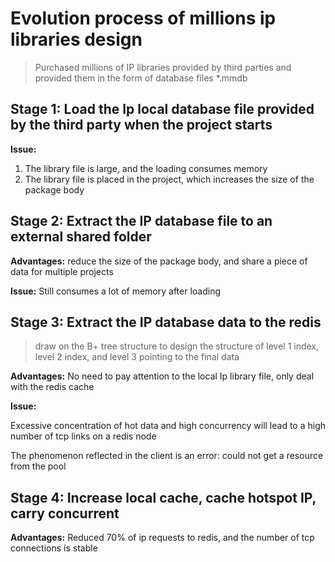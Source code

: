 # Evolution process of millions ip libraries design
> Purchased millions of IP libraries provided by third parties and provided them in the form of database files *.mmdb

## Stage 1: Load the Ip local database file provided by the third party when the project starts

**Issue:**
1. The library file is large, and the loading consumes memory
2. The library file is placed in the project, which increases the size of the package body

## Stage 2: Extract the IP database file to an external shared folder

**Advantages:** reduce the size of the package body, and share a piece of data for multiple projects

**Issue:** Still consumes a lot of memory after loading

## Stage 3: Extract the IP database data to the redis
> draw on the B+ tree structure to design the structure of level 1 index, level 2 index, and level 3 pointing to the final data

**Advantages:** No need to pay attention to the local Ip library file, only deal with the redis cache

**Issue:** 

Excessive concentration of hot data and high concurrency will lead to a high number of tcp links on a redis node

The phenomenon reflected in the client is an error: could not get a resource from the pool


## Stage 4: Increase local cache, cache hotspot IP, carry concurrent

**Advantages:** Reduced 70% of ip requests to redis, and the number of tcp connections is stable

